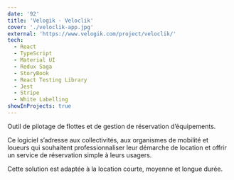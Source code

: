 ```yaml
---
date: '92'
title: 'Velogik - Veloclik'
cover: './veloclik-app.jpg'
external: 'https://www.velogik.com/project/veloclik/'
tech:
  - React
  - TypeScript
  - Material UI
  - Redux Saga
  - StoryBook
  - React Testing Library
  - Jest
  - Stripe
  - White Labelling
showInProjects: true
---
```


Outil de pilotage de flottes et de gestion de réservation d’équipements.

Ce logiciel s’adresse aux collectivités, aux organismes de mobilité et loueurs qui souhaitent professionnaliser leur démarche de location et offrir un service de réservation simple à leurs usagers.

Cette solution est adaptée à la location courte, moyenne et longue durée.
